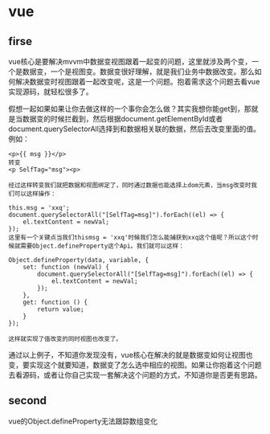 <!--
 * @Author: xiuquanxu
 * @Company: kaochong
 * @Date: 2020-11-17 11:12:20
 * @LastEditors: xiuquanxu
 * @LastEditTime: 2020-11-17 15:23:30
-->
# vue  

## firse

vue核心是要解决mvvm中数据变视图跟着一起变的问题，这里就涉及两个变，一个是数据变，一个是视图变。数据变很好理解，就是我们业务中数据改变。那么如何解决数据变时视图跟着一起改变呢，这是一个问题。抱着需求这个问题去看vue实现源码，就轻松很多了。  

假想一起如果如果让你去做这样的一个事你会怎么做？其实我想你能get到，那就是当数据变的时候拦截到，然后根据document.getElementById或者document.querySelectorAll选择到和数据相关联的数据，然后去改变里面的值。例如：  

```
<p>{{ msg }}</p>
转变
<p SelfTag="msg"><p>

经过这样转变我们就把数据和视图绑定了，同时通过数据也能选择上dom元素，当msg改变时我们可以这样操作：  

this.msg = 'xxq';
document.querySelectorAll("[SelfTag=msg]").forEach((el) => {
    el.textContent = newVal;
});
这里有一个关键点当我们thismsg = 'xxq'时候我们怎么能捕获到xxq这个值呢？所以这个时候就需要Object.defineProperty这个Api。我们就可以这样：  

Object.defineProperty(data, variable, {
    set: function (newVal) {
        document.querySelectorAll("[SelfTag=msg]").forEach((el) => {
            el.textContent = newVal;
        });
    },
    get: function () {
        return value;
    }
});

这样就实现了值改变的同时视图也改变了。
```  

通过以上例子，不知道你发现没有，vue核心在解决的就是数据变如何让视图也变，要实现这个就要知道，数据变了怎么选中相应的视图。如果让你抱着这个问题去看源码，或者让你自己实现一套解决这个问题的方式，不知道你是否更有思路。  


## second  

vue的Object.defineProperty无法跟踪数组变化